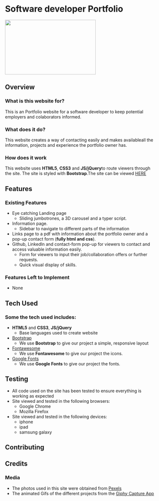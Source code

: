 
# Software developer Portfolio

<img src="https://mboladop.github.io/Static-project-stream1-portfolio/img/carousel/portfolio.gif" width="300" height="180" />


## Overview
 
### What is this website for?
 
This is an Portfolio website for a software developer to keep potential employers and colaborators informed.
 
### What does it do?
 
This website creates a way of contacting easily and makes availableall the information, projects and experience the portfolio owner has.
 
### How does it work
 
This website uses **HTML5**, **CSS3** and **JS/jQuery**to route viewers through the site. The site is styled with **Bootstrap**.The site can be viewed [HERE](https://mboladop.github.io/Static-project-stream1-portfolio/)

## Features
 
### Existing Features
- Eye catching Landing page
  - Sliding jumbotrones, a 3D carousel and a typer script.
- Information page.
  - Sidebar to navigate to different parts of the information
- Links page to a pdf with information about the portfolio owner and a pop-up contact form (**fully html and css**).
- Github, LinkedIn and contact-form pop-up for viewers to contact and access valuable information easily.
    - Form for viewers to input their job/collaboration offers or further requests.
    - Quick visual display of skills.

### Features Left to Implement
- None

## Tech Used

### Some the tech used includes:
- **HTML5** and **CSS3**, **JS/jQuery**
  - Base languages used to create website
- [Bootstrap](http://getbootstrap.com/)
    - We use **Bootstrap** to give our project a simple, responsive layout
- [Fontawesome](http://fontawesome.com/)
    - We use **Fontawesome** to give our project the icons.
- [Google Fonts](http://googlefonts.com/)
    - We use **Google Fonts** to give our project the fonts.

## Testing
- All code used on the site has been tested to ensure everything is working as expected
- Site viewed and tested in the following browsers:
  - Google Chrome
  - Mozilla Firefox
- Site viewed and tested in the following devices:
  - iphone
  - ipad
  - samsung galaxy

## Contributing

## Credits

### Media
- The photos used in this site were obtained from [Pexels](https://www.pexels.com/)
- The animated Gifs of the different projects from the [Giphy Capture App](https://giphy.com/apps/giphycapture)


